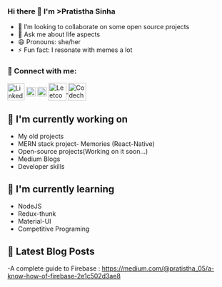 ### Hi there 👋 I'm >Pratistha Sinha

- 👯 I’m looking to collaborate on some open source projects 
- 💬 Ask me about life aspects
- 😄 Pronouns: she/her
- ⚡ Fun fact: I resonate with memes a lot

<!--
**pratistha-05/pratistha-05** is a ✨ _special_ ✨ repository because its `README.md` (this file) appears on your GitHub profile.

Here are some ideas to get you started:
-->
### 🤝 Connect with me:

<a href="https://www.linkedin.com/in/pratistha-sinha-9a83141b3/">
<img align="center" src="https://raw.githubusercontent.com/peterthehan/peterthehan/master/assets/linkedin.svg" alt="LinkedIn"width="38px"/></a>
<a href="https://instagram.com/_walinmoonlight">
<img align="center" src="https://raw.githubusercontent.com/yushi1007/yushi1007/main/images/instagram.svg" alt="Yu Shi | Instagram" width="21px"/></a>
<a href="https://medium.com/@pratistha_05">
<img align="center" src="https://raw.githubusercontent.com/yushi1007/yushi1007/main/images/medium.svg" alt="Yu Shi | Medium" width="21px"/></a>
<a href="https://leetcode.com/pratistha-05/">
  <img alt="Leetcode" align="center"width="40px" src="https://leetcode.com/static/images/LeetCode_logo_rvs.png" />
</a>
<a href="https://www.codechef.com/users/pratistha0503">
  <img alt="Codechef" align="center" width="40px" src="https://cdn.codechef.com/sites/default/files/uploads/pictures/bdf71a95e637ef76e2e9c90c2c44a020.png" />
</a>

 ## 🔭 I'm currently working on

- My old projects
- MERN stack project- Memories (React-Native)
- Open-source projects(Working on it soon...)
- Medium Blogs
- Developer skills

## 🌱 I'm currently learning

- NodeJS
- Redux-thunk
- Material-UI
- Competitive Programing

## 📝 Latest Blog Posts
-A complete guide to Firebase : https://medium.com/@pratistha_05/a-know-how-of-firebase-2e1c502d3ae8



